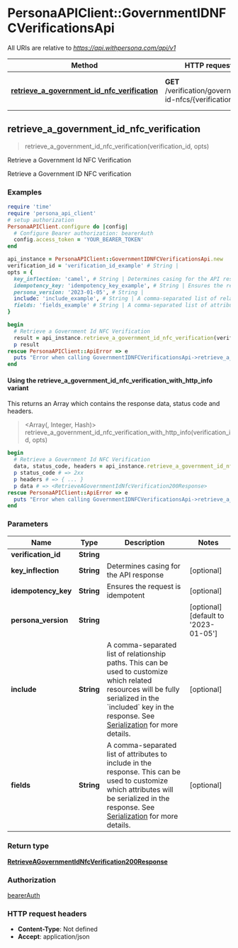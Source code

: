 # PersonaAPIClient::GovernmentIDNFCVerificationsApi

All URIs are relative to *https://api.withpersona.com/api/v1*

| Method | HTTP request | Description |
| ------ | ------------ | ----------- |
| [**retrieve_a_government_id_nfc_verification**](GovernmentIDNFCVerificationsApi.md#retrieve_a_government_id_nfc_verification) | **GET** /verification/government-id-nfcs/{verification-id} | Retrieve a Government Id NFC Verification |


## retrieve_a_government_id_nfc_verification

> <RetrieveAGovernmentIdNfcVerification200Response> retrieve_a_government_id_nfc_verification(verification_id, opts)

Retrieve a Government Id NFC Verification

Retrieve a Government ID NFC verification

### Examples

```ruby
require 'time'
require 'persona_api_client'
# setup authorization
PersonaAPIClient.configure do |config|
  # Configure Bearer authorization: bearerAuth
  config.access_token = 'YOUR_BEARER_TOKEN'
end

api_instance = PersonaAPIClient::GovernmentIDNFCVerificationsApi.new
verification_id = 'verification_id_example' # String | 
opts = {
  key_inflection: 'camel', # String | Determines casing for the API response
  idempotency_key: 'idempotency_key_example', # String | Ensures the request is idempotent
  persona_version: '2023-01-05', # String | 
  include: 'include_example', # String | A comma-separated list of relationship paths. This can be used to customize which related resources will be fully serialized in the `included` key in the response. See [Serialization](https://docs.withpersona.com/reference/serialization#inclusion-of-related-resources) for more details.
  fields: 'fields_example' # String | A comma-separated list of attributes to include in the response. This can be used to customize which attributes will be serialized in the response. See [Serialization](https://docs.withpersona.com/reference/serialization#sparse-fieldsets) for more details.
}

begin
  # Retrieve a Government Id NFC Verification
  result = api_instance.retrieve_a_government_id_nfc_verification(verification_id, opts)
  p result
rescue PersonaAPIClient::ApiError => e
  puts "Error when calling GovernmentIDNFCVerificationsApi->retrieve_a_government_id_nfc_verification: #{e}"
end
```

#### Using the retrieve_a_government_id_nfc_verification_with_http_info variant

This returns an Array which contains the response data, status code and headers.

> <Array(<RetrieveAGovernmentIdNfcVerification200Response>, Integer, Hash)> retrieve_a_government_id_nfc_verification_with_http_info(verification_id, opts)

```ruby
begin
  # Retrieve a Government Id NFC Verification
  data, status_code, headers = api_instance.retrieve_a_government_id_nfc_verification_with_http_info(verification_id, opts)
  p status_code # => 2xx
  p headers # => { ... }
  p data # => <RetrieveAGovernmentIdNfcVerification200Response>
rescue PersonaAPIClient::ApiError => e
  puts "Error when calling GovernmentIDNFCVerificationsApi->retrieve_a_government_id_nfc_verification_with_http_info: #{e}"
end
```

### Parameters

| Name | Type | Description | Notes |
| ---- | ---- | ----------- | ----- |
| **verification_id** | **String** |  |  |
| **key_inflection** | **String** | Determines casing for the API response | [optional] |
| **idempotency_key** | **String** | Ensures the request is idempotent | [optional] |
| **persona_version** | **String** |  | [optional][default to &#39;2023-01-05&#39;] |
| **include** | **String** | A comma-separated list of relationship paths. This can be used to customize which related resources will be fully serialized in the &#x60;included&#x60; key in the response. See [Serialization](https://docs.withpersona.com/reference/serialization#inclusion-of-related-resources) for more details. | [optional] |
| **fields** | **String** | A comma-separated list of attributes to include in the response. This can be used to customize which attributes will be serialized in the response. See [Serialization](https://docs.withpersona.com/reference/serialization#sparse-fieldsets) for more details. | [optional] |

### Return type

[**RetrieveAGovernmentIdNfcVerification200Response**](RetrieveAGovernmentIdNfcVerification200Response.md)

### Authorization

[bearerAuth](../README.md#bearerAuth)

### HTTP request headers

- **Content-Type**: Not defined
- **Accept**: application/json

